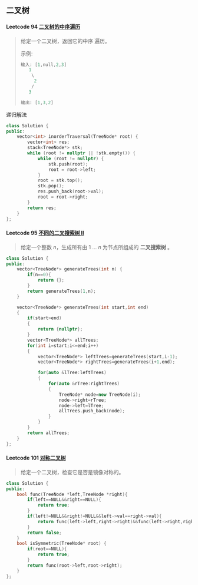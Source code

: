 ## 二叉树

#### Leetcode 94 [二叉树的中序遍历](https://leetcode-cn.com/problems/binary-tree-inorder-traversal/)

> 给定一个二叉树，返回它的中序 遍历。
>
> 示例:
>
> ```c++
> 输入: [1,null,2,3]
>    1
>     \
>      2
>     /
>    3
> 
> 输出: [1,3,2]
> ```

递归解法

```c++
class Solution {
public:
    vector<int> inorderTraversal(TreeNode* root) {
        vector<int> res;
        stack<TreeNode*> stk;
        while (root != nullptr || !stk.empty()) {
            while (root != nullptr) {
                stk.push(root);
                root = root->left;
            }
            root = stk.top();
            stk.pop();
            res.push_back(root->val);
            root = root->right;
        }
        return res;
    }
};
```

#### Leetcode 95 [不同的二叉搜索树 II](https://leetcode-cn.com/problems/unique-binary-search-trees-ii/)

> 给定一个整数 *n*，生成所有由 1 ... *n* 为节点所组成的 **二叉搜索树** 。

```c++
class Solution {
public:
    vector<TreeNode*> generateTrees(int n) {
        if(n==0){
            return {};
        }
        return generateTrees(1,n);
    }

    vector<TreeNode*> generateTrees(int start,int end)
    {
        if(start>end)
        {
            return {nullptr};
        }
        vector<TreeNode*> allTrees;
        for(int i=start;i<=end;i++)
        {
            vector<TreeNode*> leftTrees=generateTrees(start,i-1);
            vector<TreeNode*> rightTrees=generateTrees(i+1,end);

            for(auto &lTree:leftTrees)
            {
                for(auto &rTree:rightTrees)
                {
                    TreeNode* node=new TreeNode(i);
                    node->right=rTree;
                    node->left=lTree;
                    allTrees.push_back(node);
                }
            }
        }
        return allTrees;
    }
};
```

#### Leetcode 101 [对称二叉树](https://leetcode-cn.com/problems/symmetric-tree/)

> 给定一个二叉树，检查它是否是镜像对称的。

```c++
class Solution {
public:
    bool func(TreeNode *left,TreeNode *right){
        if(left==NULL&&right==NULL){
            return true;
        }
        if(left!=NULL&&right!=NULL&&left->val==right->val){
            return func(left->left,right->right)&&func(left->right,right->left);
        }
        return false;
    }
    bool isSymmetric(TreeNode* root) {
        if(root==NULL){
            return true;
        }
        return func(root->left,root->right);
    }
};
```

